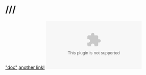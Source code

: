 # ///

["doc"](https://docs.google.com/document/d/1HkMjF1derLVaoWkrQsipvzHtqnh74VWO2-n7UMjjxWQ/edit#)
[another link!](some-page1.html)
![another link](google.com)
